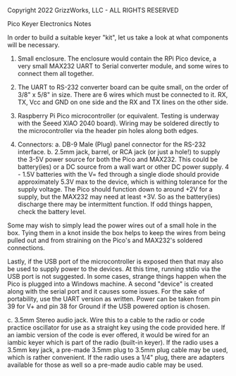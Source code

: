 Copyright 2022 GrizzWorks, LLC - ALL RIGHTS RESERVED

Pico Keyer Electronics Notes

In order to build a suitable keyer "kit", let us take a look at
what components will be necessary.

1. Small enclosure.  The enclosure would contain the RPi Pico
device, a very small MAX232 UART to Serial converter module,
and some wires to connect them all together.

2. The UART to RS-232 converter board can be quite small, on the
order of 3/8" x 5/8" in size.  There are 6 wires which must be 
connected to it.  RX, TX, Vcc and GND on one side and the RX
and TX lines on the other side.

3. Raspberry Pi Pico microcontroller (or equivalent.  Testing
is underway with the Seeed XIAO 2040 board).  Wiring may be
soldered directly to the microcontroller via the header pin
holes along both edges.

4. Connectors:
  a. DB-9 Male (Plug) panel connector for the RS-232 interface.
  b. 2.5mm jack, barrel, or RCA jack (or just a hole!) to supply
  the 3-5V power source for both the Pico and MAX232.  This could 
  be battery(ies) or a DC source from a wall wart or other DC power 
  supply.  4 - 1.5V batteries with the V= fed through a single
  diode should provide approximately 5.3V max to the device, 
  which is withing tolerance for the supply voltage.  The Pico
  should function down to around +2V for a supply, but the
  MAX232 may need at least +3V.  So as the battery(ies) discharge
  there may be intermittent function.  If odd things happen, 
  check the battery level.

  Some may wish to simply lead the power wires out of
  a small hole in the box.  Tying them in a knot inside the
  box helps to keep the wires from being pulled out and from
  straining on the Pico's and MAX232's soldered connections.

  Lastly, if the USB port of the microcontroller is exposed then
  that may also be used to supply power to the devices.  At this
  time, running stdio via the USB port is not suggested.  In some
  cases, strange things happen when the Pico is plugged into a
  Windows machine.  A second "device" is created along with the
  serial port and it causes some issues.  For the sake of 
  portability, use the UART version as written.  Power can be
  taken from pin 39 for V+ and pin 38 for Ground if the
  USB powered option is chosen.

  c. 3.5mm Stereo audio jack.  Wire this to a cable to the radio
  or code practice oscillator for use as a straight key using the 
  code provided here.  If an iambic version of the code is ever 
  offered, it would be wired for an iambic keyer which is part 
  of the radio (built-in keyer).  If the radio uses a 3.5mm key jack, a pre-made
  3.5mm plug to 3.5mm plug cable may be used, which is rather
  convenient.  If the radio uses a 1/4" plug, there are adapters
  available for those as well so a pre-made audio cable may be
  used.